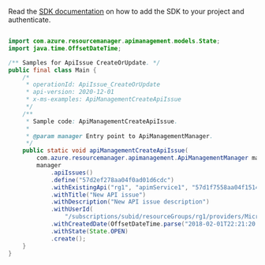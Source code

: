 Read the [SDK documentation](https://github.com/Azure/azure-sdk-for-java/blob/azure-resourcemanager-apimanagement_1.0.0-beta.2/sdk/apimanagement/azure-resourcemanager-apimanagement/README.md) on how to add the SDK to your project and authenticate.

```java

import com.azure.resourcemanager.apimanagement.models.State;
import java.time.OffsetDateTime;

/** Samples for ApiIssue CreateOrUpdate. */
public final class Main {
    /*
     * operationId: ApiIssue_CreateOrUpdate
     * api-version: 2020-12-01
     * x-ms-examples: ApiManagementCreateApiIssue
     */
    /**
     * Sample code: ApiManagementCreateApiIssue.
     *
     * @param manager Entry point to ApiManagementManager.
     */
    public static void apiManagementCreateApiIssue(
        com.azure.resourcemanager.apimanagement.ApiManagementManager manager) {
        manager
            .apiIssues()
            .define("57d2ef278aa04f0ad01d6cdc")
            .withExistingApi("rg1", "apimService1", "57d1f7558aa04f15146d9d8a")
            .withTitle("New API issue")
            .withDescription("New API issue description")
            .withUserId(
                "/subscriptions/subid/resourceGroups/rg1/providers/Microsoft.ApiManagement/service/apimService1/users/1")
            .withCreatedDate(OffsetDateTime.parse("2018-02-01T22:21:20.467Z"))
            .withState(State.OPEN)
            .create();
    }
}
```
